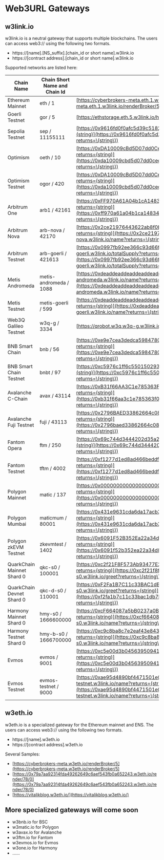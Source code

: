 # Web3URL Gateways

## w3link.io

w3link.io is a neutral gateway that supports multiple blockchains. The users can access web3:// using the following two formats.

* https://\[name].\[NS\_suffix].\[chain\_id or short name].w3link.io
* https://\[contract address].\[chain\_id or short name].w3link.io

Supported networks are listed here:

| Chain Name                 | Chain Short Name and Chain Id | Samples                                                                                                                                                                                                          |
| -------------------------- | ----------------------------- | ---------------------------------------------------------------------------------------------------------------------------------------------------------------------------------------------------------------- |
| Ethereum Mainnet           | eth / 1                       | [https://cyberbrokers-meta.eth.1.w3link.io/renderBroker/5](https://cyberbrokers-meta.eth.1.w3link.io/renderBroker/5)                                                                                             |
| Goerli Testnet             | gor / 5                       | [https://ethstorage.eth.5.w3link.io/hello.txt](https://ethstorage.eth.5.w3link.io/hello.txt)                                                                                                                     |
| Sepolia Testnet            | sep / 11155111                | [https://0x9616fd0f0afc5d39c518289d1c1189a50bde94f5.sep.w3link.io/name?returns=(string)](https://0x9616fd0f0afc5d39c518289d1c1189a50bde94f5.sep.w3link.io/name?returns=\(string\))                               |
| Optimism                   | oeth / 10                     | [https://0xDA10009cBd5D07dd0CeCc66161FC93D7c9000da1.oeth.w3link.io/name?returns=(string)](https://0xda10009cbd5d07dd0cecc66161fc93d7c9000da1.oeth.w3link.io/name?returns=\(string\))                             |
| Optimism Testnet           | ogor / 420                    | [https://0xDA10009cBd5D07dd0CeCc66161FC93D7c9000da1.ogor.w3link.io/name?returns=(string)](https://0xda10009cbd5d07dd0cecc66161fc93d7c9000da1.ogor.w3link.io/name?returns=\(string\))                             |
| Arbitrum One               | arb1 / 42161                  | [https://0xFF970A61A04b1cA14834A43f5dE4533eBDDB5CC8.arb1.w3link.io/name?returns=(string)](https://0xff970a61a04b1ca14834a43f5de4533ebddb5cc8.arb1.w3link.io/name?returns=\(string\))                             |
| Arbitrum Nova              | arb-nova / 42170              | [https://0x2ce21976443622ab8f0b7f6fa3af953ff9bcdcf6.arb-nova.w3link.io/name?returns=(string)](https://0x2ce21976443622ab8f0b7f6fa3af953ff9bcdcf6.arb-nova.w3link.io/name?returns=\(string\))                     |
| Arbitrum Testnet           | arb-goerli / 421613           | [https://0x0997fb92ee366c93d66fF43ba337ACA94F56EAe0.arb-goerli.w3link.io/totalSupply?returns=(uint256)](https://0x0997fb92ee366c93d66ff43ba337aca94f56eae0.arb-goerli.w3link.io/totalSupply?returns=\(uint256\)) |
| Metis Andromeda            | metis-andromeda / 1088        | [https://0xdeaddeaddeaddeaddeaddeaddeaddeaddead0000.metis-andromeda.w3link.io/name?returns=(string)](https://0xdeaddeaddeaddeaddeaddeaddeaddeaddead0000.metis-andromeda.w3link.io/name?returns=\(string\))       |
| Metis Testnet              | metis-goerli / 599            | [https://0xdeaddeaddeaddeaddeaddeaddeaddeaddead0000.metis-goerli.w3link.io/name?returns=(string)](https://0xdeaddeaddeaddeaddeaddeaddeaddeaddead0000.metis-goerli.w3link.io/name?returns=\(string\))             |
| Web3Q Galileo Testnet      | w3q-g / 3334                  | [https://qrobot.w3q.w3q-g.w3link.io/](https://qrobot.w3q.w3q-g.w3link.io/)                                                                                                                                       |
| BNB Smart Chain            | bnb / 56                      | [https://0xe9e7cea3dedca5984780bafc599bd69add087d56.bnb.w3link.io/name?returns=(string)](https://0xe9e7cea3dedca5984780bafc599bd69add087d56.bnb.w3link.io/name?returns=\(string\))                               |
| BNB Smart Chain Testnet    | bnbt / 97                     | [https://0xc5976c1ff6c550150293a31b5f9da787a3ebf5f0.bnbt.w3link.io/name?returns=(string)](https://0xc5976c1ff6c550150293a31b5f9da787a3ebf5f0.bnbt.w3link.io/name?returns=\(string\))                             |
| Avalanche C-Chain          | avax / 43114                  | [https://0xB31f66AA3C1e785363F0875A1B74E27b85FD66c7.avax.w3link.io/name?returns=(string)](https://0xb31f66aa3c1e785363f0875a1b74e27b85fd66c7.avax.w3link.io/name?returns=\(string\))                             |
| Avalanche Fuji Testnet     | fuji / 43113                  | [https://0x2796BAED33862664c08B8Ee5Fa2D1283C79593b1.fuji.w3link.io/name?returns=(string)](https://0x2796baed33862664c08b8ee5fa2d1283c79593b1.fuji.w3link.io/name?returns=\(string\))                             |
| Fantom Opera               | ftm / 250                     | [https://0x69c744d3444202d35a2783929a0f930f2fbb05ad.ftm.w3link.io/name?returns=(string)](https://0x69c744d3444202d35a2783929a0f930f2fbb05ad.ftm.w3link.io/name?returns=\(string\))                               |
| Fantom Testnet             | tftm / 4002                   | [https://0xf1277d1ed8ad466beddf92ef448a132661956621.tftm.w3link.io/name?returns=(string)](https://0xf1277d1ed8ad466beddf92ef448a132661956621.tftm.w3link.io/name?returns=\(string\))                             |
| Polygon Mainnet            | matic / 137                   | [https://0x0000000000000000000000000000000000001010.matic.w3link.io/name?returns=(string)](https://0x0000000000000000000000000000000000001010.matic.w3link.io/name?returns=\(string\))                           |
| Polygon Mumbai             | maticmum / 80001              | [https://0x431e9631cda6da17acb3ff3784df6cebed86b5f4.maticmum.w3link.io/name?returns=(string)](https://0x431e9631cda6da17acb3ff3784df6cebed86b5f4.maticmum.w3link.io/name?returns=\(string\))                     |
| Polygon zkEVM Testnet      | zkevmtest / 1402              | [https://0x6091F52B352Ea22a34d8a89812BA1f85D197F877.zkevmtest.w3link.io/name?returns=(string)](https://0x6091f52b352ea22a34d8a89812ba1f85d197f877.zkevmtest.w3link.io/name?returns=\(string\))                   |
| QuarkChain Mainnet Shard 0 | qkc-s0 / 100001               | [https://0xc2f21F8F573Ab93477E23c4aBB363e66AE11Bac5.qkc-s0.w3link.io/greet?returns=(string)](https://0xc2f21f8f573ab93477e23c4abb363e66ae11bac5.qkc-s0.w3link.io/greet?returns=\(string\))                       |
| QuarkChain Devnet Shard 0  | qkc-d-s0 / 110001             | [https://0xF2Fa1B7C11c33BAC1dB7b037478453289AC90E60.qkc-d-s0.w3link.io/greet?returns=(string)](https://0xf2fa1b7c11c33bac1db7b037478453289ac90e60.qkc-d-s0.w3link.io/greet?returns=\(string\))                   |
| Harmony Mainnet Shard 0    | hmy-s0 / 1666600000           | [https://0xcF664087a5bB0237a0BAd6742852ec6c8d69A27a.hmy-s0.w3link.io/name?returns=(string)](https://0xcf664087a5bb0237a0bad6742852ec6c8d69a27a.hmy-s0.w3link.io/name?returns=\(string\))                         |
| Harmony Testnet Shard 0    | hmy-b-s0 / 1666700000         | [https://0xc9c8ba8c7e2eaf43e84330db08915a8106d7bd74.hmy-b-s0.w3link.io/name?returns=(string)](https://0xc9c8ba8c7e2eaf43e84330db08915a8106d7bd74.hmy-b-s0.w3link.io/name?returns=\(string\))                     |
| Evmos                      | evmos / 9001                  | [https://0xc5e00d3b04563950941f7137b5afa3a534f0d6d6.evmos.w3link.io/name?returns=(string)](https://0xc5e00d3b04563950941f7137b5afa3a534f0d6d6.evmos.w3link.io/name?returns=\(string\))                           |
| Evmos Testnet              | evmos-testnet / 9000          | [https://0xae95d4890bf4471501e0066b6c6244e1caaee791.evmos-testnet.w3link.io/name?returns=(string)](https://0xae95d4890bf4471501e0066b6c6244e1caaee791.evmos-testnet.w3link.io/name?returns=\(string\))           |

## w3eth.io

w3eth.io is a specialized gateway for the Ethereum mainnet and ENS. The users can access web3:// using the following two formats.

* https://\[name].w3eth.io
* https://\[contract address].w3eth.io

Several Samples:

* [https://cyberbrokers-meta.w3eth.io/renderBroker/5](https://cyberbrokers-meta.w3eth.io/renderBroker/5)
* [https://0x79a7aa92314fda49262649c6aef543fb0a652243.w3eth.io/render/78/0](https://0x79a7aa92314fda49262649c6aef543fb0a652243.w3eth.io/render/78/0)
* [https://vitalikblog.w3eth.io/](https://vitalikblog.w3eth.io/)

## More specialized gateways will come soon

* w3bnb.io for BSC
* w3matic.io for Polygon
* w3avax.io for Avalanche
* w3ftm.io for Fantom
* w3evmos.io for Evmos
* w3one.io for Harmony
* ......
